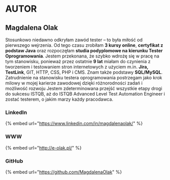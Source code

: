 # AUTOR

## Magdalena Olak

  
Stosunkowo niedawno odkryłam zawód tester – to była miłość od pierwszego wejrzenia. Od tego czasu zrobiłam **3 kursy online**, **certyfikat z podstaw Java** oraz rozpoczęłam **studia podyplomowe na kierunku Tester Oprogramowania**. Jestem przekonana, że szybko wdrożę się w pracę na tym stanowisku, ponieważ przez ostatnie **9 lat** miałam do czynienia z tworzeniem i testowaniem stron internetowych z użyciem m.in. **Jira, TestLink**, GIT, HTTP, CSS, PHP i CMS. Znam także podstawy **SQL/MySQL**. Zatrudnienie na stanowisku testera oprogramowania postrzegam jako krok milowy w mojej karierze zawodowej dzięki różnorodności zadań i możliwość rozwoju Jestem zdeterminowana przejść wszystkie etapy drogi do sukcesu ISTQB, aż do ISTQB Advanced Level Test Automation Engineer i zostać testerem, o jakim marzy każdy pracodawca.

### LinkedIn

{% embed url="https://www.linkedin.com/in/magdalenaolak/" %}

### WWW

{% embed url="http://e-olak.pl/" %}

### GitHub

{% embed url="https://github.com/MagdalenaOlak" %}



